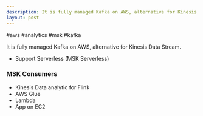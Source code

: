 ```yaml
---
description: It is fully managed Kafka on AWS, alternative for Kinesis Data Stream.
layout: post
---
```

#aws #analytics #msk #kafka

It is fully managed Kafka on AWS, alternative for Kinesis Data Stream.
- Support Serverless (MSK Serverless)

### MSK Consumers
- Kinesis Data analytic for Flink
- AWS Glue
- Lambda
- App on EC2